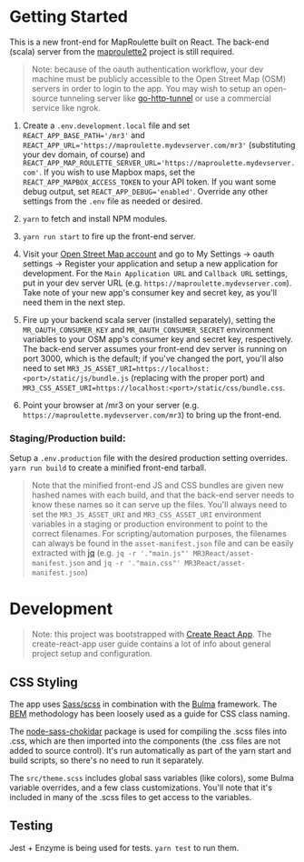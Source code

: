 # Getting Started

This is a new front-end for MapRoulette built on React. The back-end (scala)
server from the [maproulette2](https://github.com/maproulette/maproulette2)
project is still required.

> Note: because of the oauth authentication workflow, your dev machine must be
> publicly accessible to the Open Street Map (OSM) servers in order to login to
> the app. You may wish to setup an open-source tunneling server like
> [go-http-tunnel](https://github.com/mmatczuk/go-http-tunnel) or use a
> commercial service like ngrok.

1. Create a `.env.development.local` file and set `REACT_APP_BASE_PATH='/mr3'`
   and `REACT_APP_URL='https://maproulette.mydevserver.com/mr3'` (substituting
   your dev domain, of course) and
   `REACT_APP_MAP_ROULETTE_SERVER_URL='https://maproulette.mydevserver.com'`.
   If you wish to use Mapbox maps, set the `REACT_APP_MAPBOX_ACCESS_TOKEN` to
   your API token. If you want some debug output, set `REACT_APP_DEBUG='enabled'`.
   Override any other settings from the `.env` file as needed or desired.

2. `yarn` to fetch and install NPM modules.

3. `yarn run start` to fire up the front-end server.

4. Visit your [Open Street Map account](https://www.openstreetmap.org) and go
   to My Settings -> oauth settings -> Register your application and setup a
   new application for development. For the `Main Application URL` and
   `Callback URL` settings, put in your dev server URL (e.g.
   `https://maproulette.mydevserver.com`). Take note of your new app's consumer
   key and secret key, as you'll need them in the next step.

5. Fire up your backend scala server (installed separately), setting the
   `MR_OAUTH_CONSUMER_KEY` and `MR_OAUTH_CONSUMER_SECRET` environment variables
   to your OSM app's consumer key and secret key, respectively. The back-end
   server assumes your front-end dev server is running on port 3000, which is
   the default; if you've changed the port, you'll also need to set
   `MR3_JS_ASSET_URI=https://localhost:<port>/static/js/bundle.js` (replacing
   <port> with the proper port) and
   `MR3_CSS_ASSET_URI=https://localhost:<port>/static/css/bundle.css`.

6. Point your browser at /mr3 on your server (e.g.
   `https://maproulette.mydevserver.com/mr3`) to bring up the front-end.


### Staging/Production build:

Setup a `.env.production` file with the desired production setting overrides.
`yarn run build` to create a minified front-end tarball.

> Note that the minified front-end JS and CSS bundles are given new hashed
> names with each build, and that the back-end server needs to know these names
> so it can serve up the files. You'll always need to set the
> `MR3_JS_ASSET_URI` and `MR3_CSS_ASSET_URI` environment variables in a staging
> or production environment to point to the correct filenames. For
> scripting/automation purposes, the filenames can always be found in the
> `asset-manifest.json` file and can be easily extracted with
> [jq](https://stedolan.github.io/jq)
> (e.g. `jq -r '."main.js"' MR3React/asset-manifest.json` and
> `jq -r '."main.css"' MR3React/asset-manifest.json`)


# Development

> Note: this project was bootstrapped with
> [Create React App](https://github.com/facebookincubator/create-react-app).
> The create-react-app user guide contains a lot of info about general project
> setup and configuration.


## CSS Styling

The app uses [Sass/scss](http://sass-lang.com/) in combination with the
[Bulma](https://bulma.io) framework. The [BEM](http://getbem.com/introduction/)
methodology has been loosely used as a guide for CSS class naming.

The [node-sass-chokidar](https://www.npmjs.com/package/node-sass-chokidar)
package is used for compiling the .scss files into .css, which are then imported
into the components (the .css files are not added to source control). It's
run automatically as part of the yarn start and build scripts, so there's no need
to run it separately.

The `src/theme.scss` includes global sass variables (like colors), some Bulma
variable overrides, and a few class customizations. You'll note that it's
included in many of the .scss files to get access to the variables.

## Testing

Jest + Enzyme is being used for tests. `yarn test` to run them.
